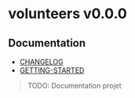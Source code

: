 # volunteers v0.0.0

## Documentation

- [CHANGELOG](./CHANGELOG.md)
- [GETTING-STARTED](./GETTING-STARTED.md)

> TODO: Documentation projet
